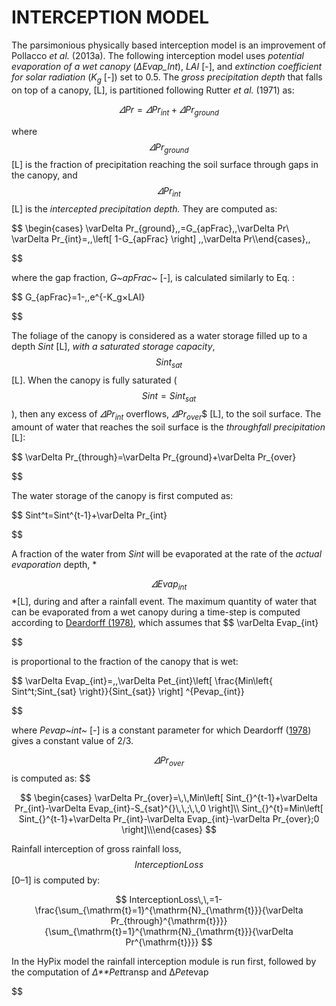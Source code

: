 <!-- MathJax -->
<script id="MathJax-script" async src="https://cdn.jsdelivr.net/npm/mathjax@3/es5/tex-mml-chtml.js"></script>


# INTERCEPTION MODEL

The parsimonious physically based interception model is an improvement of Pollacco *et al.* (2013a). The following interception model uses *potential evaporation of a wet canopy* (*ΔEvap_Int*),  *LAI* [-], and *extinction coefficient for solar radiation* (*K<sub>g</sub>* [-]) set to 0.5. The *gross precipitation depth* that falls on top of a canopy, [L], is partitioned following Rutter *et al.* (1971) as:

$$
\varDelta Pr\,\,=\,\,\varDelta Pr_{int}+\varDelta Pr_{ground}
$$

where $$ \varDelta Pr_{ground} $$ [L] is the fraction of precipitation reaching the soil surface through gaps in the canopy, and $$
\varDelta Pr_{int} $$ [L] is the *intercepted precipitation depth.* They are computed as:

$$
\begin{cases}                                                               \varDelta Pr_{ground}\,\,=G_{apFrac}\,\,\varDelta Pr\\                                                               \varDelta Pr_{int}=\,\,\left[ 1-G_{apFrac} \right] \,\,\varDelta Pr\\\end{cases}\,\,

$$

where the gap fraction, *G~apFrac~* [-], is calculated similarly to Eq. :

$$
G_{apFrac}=1-\,\,e^{-K_g×LAI}

$$

The foliage of the canopy is considered as a water storage filled up to a depth *Sint* [L], *with a saturated storage capacity*, $$
Sint_{sat} $$ [L]. When the canopy is fully saturated ($$Sint=Sint_{sat}$$), then any excess of $\varDelta Pr_{int}$ overflows, $\varDelta Pr_{over}$$ [L], to the soil surface. The amount of water that reaches the soil surface is the *throughfall precipitation* [L]:

$$
\varDelta Pr_{through}=\varDelta Pr_{ground}+\varDelta Pr_{over}

$$

The water storage of the canopy is first computed as:

$$
Sint^t=Sint^{t-1}+\varDelta Pr_{int}

$$

A fraction of the water from *Sint* will be evaporated at the rate of the *actual evaporation* depth, *

$$\varDelta Evap_{int}$$*[L], during and after a rainfall event. The maximum quantity of water that can be evaporated from a wet canopy during a time-step is computed according to [Deardorff (1978)](#_ENREF_3), which assumes that 
$$
\varDelta Evap_{int}

$$

 is proportional to the fraction of the canopy that is wet:

$$
\varDelta Evap_{int}=\,\,\varDelta Pet_{int}\left[ \frac{Min\left\{ Sint^t;Sint_{sat} \right\}}{Sint_{sat}} \right] ^{Pevap_{int}}

$$

where *Pevap~int~* [-] is a constant parameter for which Deardorff ([1978](#_ENREF_3)) gives a constant value of 2/3.

$$
\varDelta Pr_{over} $$ is computed as:
$$

$$
\begin{cases}                                                               \varDelta Pr_{over}=\,\,Min\left[ Sint_{}^{t-1}+\varDelta Pr_{int}-\varDelta Evap_{int}-S_{sat}^{}\,\,;\,\,0 \right]\\                                                       Sint_{}^{t}=Min\left[ Sint_{}^{t-1}+\varDelta Pr_{int}-\varDelta Evap_{int}-\varDelta Pr_{over};0 \right]\\\end{cases} $$                                                        

Rainfall interception of gross rainfall loss, $$InterceptionLoss$$[0–1] is computed by:

$$ InterceptionLoss\,\,=1-\frac{\sum_{\mathrm{t}=1}^{\mathrm{N}_{\mathrm{t}}}{\varDelta Pr_{through}^{\mathrm{t}}}}{\sum_{\mathrm{t}=1}^{\mathrm{N}_{\mathrm{t}}}{\varDelta Pr^{\mathrm{t}}}} $$                                                         

In the HyPix model the rainfall interception module is run first, followed by the computation of *Δ**Pet*transp and Δ*Pet*evap

$$
